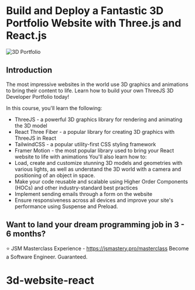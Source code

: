 # Build and Deploy a Fantastic 3D Portfolio Website with Three.js and React.js
![3D Portfolio](https://i.ibb.co/9ykhLtM/Thumbnail.png)

## Introduction
The most impressive websites in the world use 3D graphics and animations to bring their content to life. Learn how to build your own ThreeJS 3D Developer Portfolio today! 
 
In this course, you'll learn the following:
- ThreeJS - a powerful 3D graphics library for rendering and animating the 3D model
- React Three Fiber - a popular library for creating 3D graphics with ThreeJS in React
- TailwindCSS - a popular utility-first CSS styling framework
- Framer Motion - the most popular library used to bring your React website to life with animations
You'll also learn how to:
- Load, create and customize stunning 3D models and geometries with various lights, as well as understand the 3D world with a camera and positioning of an object in space.
- Make your code reusable and scalable using Higher Order Components (HOCs) and other industry-standard best practices
- Implement sending emails through a form on the website
- Ensure responsiveness across all devices and improve your site's performance using Suspense and Preload.

## Want to land your dream programming job in 3 - 6 months?
⭐ JSM Masterclass Experience - https://jsmastery.pro/masterclass
Become a Software Engineer. Guaranteed.
# 3d-website-react
